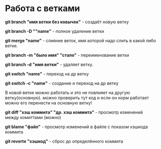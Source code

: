 # Работа с ветками

**git branch "имя ветки без ковычек"** - создаёт новую ветку

**git branch -D ""name"** - полное удаление ветки

**git merge  "name"** - слияние веток, имя которой надо слить в какой либо ветке.

**git branch -m "было имя" "стало"** - переименование ветки 

**git branch -d "имя ветки"** - удаляет ветку.

**git switch "name"** - переход на др ветку

**git switch -c "name"** - создание и переход на др ветку

В новой ветке можно работать и это не повлияет на другую ветку(основную). можно проверить тут код и если он норм работает можно его перенести на основную ветку!

**git diff "хэш коммита" "др. хэш коммита"** - просмотр изменений между комиттами (можно)

**git blame "файл"** - просмотр изменений в файле с показом хэшкода коммита 

**git reverte "хэшкод"** - сброс до определённого коммита